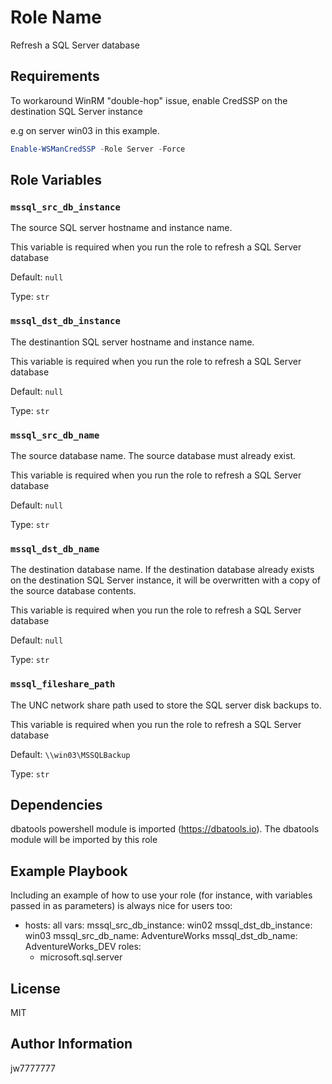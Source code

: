 Role Name
=========

Refresh a SQL Server database

Requirements
------------

To workaround WinRM "double-hop" issue, enable CredSSP on the destination SQL Server instance

e.g on server win03 in this example.
```powershell
Enable-WSManCredSSP -Role Server -Force
```
Role Variables
--------------

### `mssql_src_db_instance`

The source SQL server hostname and instance name.   

This variable is required when you run the role to refresh a SQL Server database

Default: `null`

Type: `str`

### `mssql_dst_db_instance`

The destinantion SQL server hostname and instance name.   

This variable is required when you run the role to refresh a SQL Server database

Default: `null`

Type: `str`

### `mssql_src_db_name`

The source database name.   The source database must already exist.

This variable is required when you run the role to refresh a SQL Server database

Default: `null`

Type: `str`

### `mssql_dst_db_name`

The destination database name.   If the destination database already exists on the destination SQL Server instance, it will be overwritten with a copy of the source database contents.

This variable is required when you run the role to refresh a SQL Server database

Default: `null`

Type: `str`

### `mssql_fileshare_path`

The UNC network share path used to store the SQL server disk backups to.   

This variable is required when you run the role to refresh a SQL Server database

Default: `\\win03\MSSQLBackup`

Type: `str`

Dependencies
------------

dbatools powershell module is imported (https://dbatools.io).  The dbatools module will be imported by this role

Example Playbook
----------------

Including an example of how to use your role (for instance, with variables passed in as parameters) is always nice for users too:

- hosts: all
  vars:
    mssql_src_db_instance: win02
    mssql_dst_db_instance: win03
    mssql_src_db_name: AdventureWorks 
    mssql_dst_db_name: AdventureWorks_DEV
  roles:
    - microsoft.sql.server

License
-------

MIT

Author Information
------------------

jw7777777
